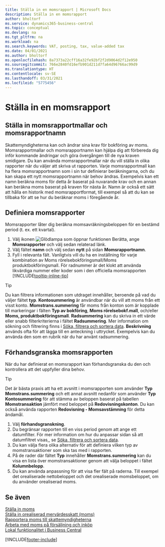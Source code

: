 ```yaml
---
title: Ställa in en momsrapport | Microsoft Docs
description: Ställa in en momsrapport
author: bholtorf
ms.service: dynamics365-business-central
ms.topic: conceptual
ms.devlang: na
ms.tgt_pltfrm: na
ms.workload: na
ms.search.keywords: VAT, posting, tax, value-added tax
ms.date: 04/01/2021
ms.author: bholtorf
ms.openlocfilehash: 8a7373a22cff16a32fe92bf2f2d9064d2f12e950
ms.sourcegitcommit: 766e2840fd16efb901d211d7fa64d96766ac99d9
ms.translationtype: HT
ms.contentlocale: sv-SE
ms.lasthandoff: 03/31/2021
ms.locfileid: "5775456"
---
```

# <a name="set-up-a-vat-statement"></a>Ställa in en momsrapport

## <a name="setting-up-vat-statement-templates-and-vat-statement-names"></a>Ställa in momsrapportmallar och momsrapportnamn
Skattemyndigheterna kan och ändrar sina krav för bokföring av moms. Momsrapportmallar och momsrapportnamn kan hjälpa dig att förbereda dig inför kommande ändringar och göra övergången till de nya kraven smidigare. Du kan använda momsrapportmallar när du vill ställa in olika rapporter när du väljer att skriva ut rapporten. Varje momsrapportmall kan ha flera momsrapportnamn som i sin tur definierar beräkningarna, och du kan skapa ett nytt momsrapportnamn när behov ändras. Exempelvis kan ett namn beräkna moms för detta år baserat på nuvarande krav och en annan kan beräkna moms baserat på kraven för nästa år. Namn är också ett sätt att hålla en historik med momsrapportformat, till exempel så att du kan se tillbaka för att se hur du beräknar moms i föregående år.

## <a name="to-define-a-vat-statements"></a>Definiera momsrapporter
Momsrapporter låter dig beräkna momsavräkningsbeloppen för en bestämd period (t. ex. ett kvartal).

1. Välj ikonen ![Glödlampa som öppnar funktionen Berätta](media/ui-search/search_small.png "Berätta vad du vill göra"), ange **Momsrapporter** och välj sedan relaterad länk.  
2. Välj fältet **namn** och välj sedan **nytt** på sidan **Momsrapportnamn**.
3. Fyll i relevanta fält. Vanligtvis vill du ha en inställning för varje kombination av Moms rörelsebokföringsmall/Moms produktbokföringsmall. För radnummer är det klokt att använda likvärdiga nummer eller koder som i den officiella momsrapporten [!INCLUDE[tooltip-inline-tip](includes/tooltip-inline-tip_md.md)] 


> [!Tip]
> Du kan filtrera informationen som utdraget innehåller, beroende på vad du väljer fältet **typ**. **Kontosummering** är användbar när du vill att moms från ett visst konto.
**Momstrans.summering** får moms från konton som är kopplade till markeringar i fälten **Typ av bokföring**, **Moms rörelsebokf.mall**, och/eller **Moms, produktbokföringsmall**. **Radsummering** kan du skriva in ett värde eller snabb filterkriterierna i fältet **Radsummering**. Mer information om sökning och filtrering finns i [Söka, filtrera och sortera data](ui-enter-criteria-filters.md). **Beskrivning** används ofta för att lägga till en anteckning i uttrycket. Exempelvis kan du använda den som en rubrik när du har använt radsummering.

## <a name="to-preview-the-vat-statement"></a>Förhandsgranska momsrapporten
När du har definierat en momsrapport kan förhandsgranska du den och kontrollera att det uppfyller dina behov.
> [!Tip]
> Det är bästa praxis att ha ett avsnitt i momsrapporten som använder **Typ** **Momstrans.summering** och ett annat avsnitt nedanför som använder **Typ** **Kontosummering** för att stämma av beloppen baserat på tabellen **Momstransaktion** jämfört med beloppet på **Redovisningskonton**. Du kan också använda rapporten **Redovisning - Momsavstämning** för detta ändamål.

1. Välj **förhandsgranskning**.
2. Du begränsar rapporten till en viss period genom att ange ett datumfilter. För mer information om hur du anpassar sidan så att datumfiltret visas,, se [Söka, filtrera och sortera data](ui-enter-criteria-filters.md).
3. Du kan välja flera olika alternativ för att definiera vilken typ av momstransaktioner som ska tas med i rapporten.
4. På de rader där fältet **Typ** innehåller **Momstrans.summering** kan du visa en lista över momstransaktioner genom att välja beloppet i fältet **Kolumnbelopp**.
5. Du kan använda anpassning för att visa fler fält på raderna. Till exempel det orealiserade nettobeloppet och det orealiserade momsbeloppet, om du använder orealiserad moms.

## <a name="see-also"></a>Se även  
[Ställa in moms](finance-setup-vat.md)  
[Ställa in orealiserad mervärdesskatt (moms)](finance-setup-unrealized-vat.md)      
[Rapportera moms till skattemyndigheterna](finance-how-report-vat.md)  
[Arbeta med moms på försäljning och inköp](finance-work-with-vat.md)  
[Lokal funktionalitet i Business Central](about-localization.md)


[!INCLUDE[footer-include](includes/footer-banner.md)]